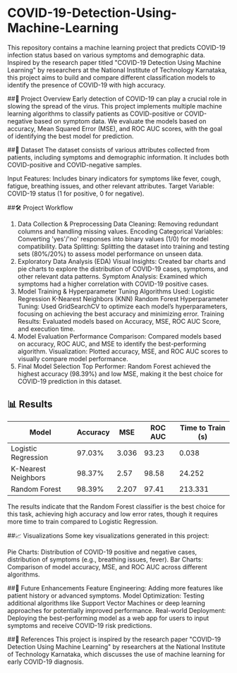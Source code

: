 # COVID-19-Detection-Using-Machine-Learning

This repository contains a machine learning project that predicts COVID-19 infection status based on various symptoms and demographic data. Inspired by the research paper titled "COVID-19 Detection Using Machine Learning" by researchers at the National Institute of Technology Karnataka, this project aims to build and compare different classification models to identify the presence of COVID-19 with high accuracy.

##📑 Project Overview
Early detection of COVID-19 can play a crucial role in slowing the spread of the virus. This project implements multiple machine learning algorithms to classify patients as COVID-positive or COVID-negative based on symptom data. We evaluate the models based on accuracy, Mean Squared Error (MSE), and ROC AUC scores, with the goal of identifying the best model for prediction.

##📂 Dataset
The dataset consists of various attributes collected from patients, including symptoms and demographic information. It includes both COVID-positive and COVID-negative samples.

Input Features: Includes binary indicators for symptoms like fever, cough, fatigue, breathing issues, and other relevant attributes.
Target Variable: COVID-19 status (1 for positive, 0 for negative).

##🛠 Project Workflow
1. Data Collection & Preprocessing
Data Cleaning: Removing redundant columns and handling missing values.
Encoding Categorical Variables: Converting 'yes'/'no' responses into binary values (1/0) for model compatibility.
Data Splitting: Splitting the dataset into training and testing sets (80%/20%) to assess model performance on unseen data.
2. Exploratory Data Analysis (EDA)
Visual Insights: Created bar charts and pie charts to explore the distribution of COVID-19 cases, symptoms, and other relevant data patterns.
Symptom Analysis: Examined which symptoms had a higher correlation with COVID-19 positive cases.
3. Model Training & Hyperparameter Tuning
Algorithms Used:
Logistic Regression
K-Nearest Neighbors (KNN)
Random Forest
Hyperparameter Tuning: Used GridSearchCV to optimize each model’s hyperparameters, focusing on achieving the best accuracy and minimizing error.
Training Results: Evaluated models based on Accuracy, MSE, ROC AUC Score, and execution time.
4. Model Evaluation
Performance Comparison: Compared models based on accuracy, ROC AUC, and MSE to identify the best-performing algorithm.
Visualization: Plotted accuracy, MSE, and ROC AUC scores to visually compare model performance.
5. Final Model Selection
Top Performer: Random Forest achieved the highest accuracy (98.39%) and low MSE, making it the best choice for COVID-19 prediction in this dataset.
## 📊 Results

| Model               | Accuracy | MSE   | ROC AUC | Time to Train (s) |
|---------------------|----------|-------|---------|--------------------|
| Logistic Regression | 97.03%   | 3.036 | 93.23   | 0.038             |
| K-Nearest Neighbors | 98.37%   | 2.57  | 98.58   | 24.252            |
| Random Forest       | 98.39%   | 2.207 | 97.41   | 213.331           |

The results indicate that the Random Forest classifier is the best choice for this task, achieving high accuracy and low error rates, though it requires more time to train compared to Logistic Regression.

##📈 Visualizations
Some key visualizations generated in this project:

Pie Charts: Distribution of COVID-19 positive and negative cases, distribution of symptoms (e.g., breathing issues, fever).
Bar Charts: Comparison of model accuracy, MSE, and ROC AUC across different algorithms.

##🤖 Future Enhancements
Feature Engineering: Adding more features like patient history or advanced symptoms.
Model Optimization: Testing additional algorithms like Support Vector Machines or deep learning approaches for potentially improved performance.
Real-world Deployment: Deploying the best-performing model as a web app for users to input symptoms and receive COVID-19 risk predictions.

##📜 References
This project is inspired by the research paper "COVID-19 Detection Using Machine Learning" by researchers at the National Institute of Technology Karnataka, which discusses the use of machine learning for early COVID-19 diagnosis.
